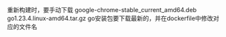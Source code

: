 重新构建时，要手动下载
google-chrome-stable_current_amd64.deb
go1.23.4.linux-amd64.tar.gz
go安装包要下载最新的，并在dockerfile中修改对应的文件名
